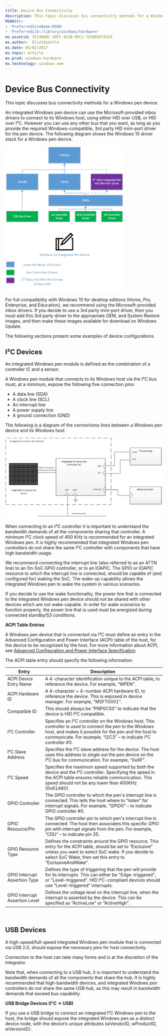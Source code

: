 ```yaml
---
title: Device Bus Connectivity
description: This topic discusses bus connectivity methods for a Windows pen device.
MSHAttr:
- 'PreferredSiteName:MSDN'
- 'PreferredLib:/library/windows/hardware'
ms.assetid: 3C53088C-3DFC-453B-9FC1-793069FC61FE
ms.author:  EliotSeattle
ms.date: 05/02/2017
ms.topic: article
ms.prod: windows-hardware
ms.technology: windows-oem
---
```


# Device Bus Connectivity


This topic discusses bus connectivity methods for a Windows pen device.

An integrated Windows pen device can use the Microsoft-provided inbox drivers to connect to its Windows host, using either HID over USB, or HID over I²C. However you can use any other bus that you want, as long as you provide the required Windows-compatible, 3rd party HID mini-port driver for the pen device. The following diagram shows the Windows 10 driver stack for a Windows pen device.

![diagram showing the windows 10 driver stack for a windows pen device.](../images/win10-pen-drv-stack.png)

For full compatibility with Windows 10 for desktop editions (Home, Pro, Enterprise, and Education), we recommend using the Microsoft-provided inbox drivers. If you decide to use a 3rd party mini-port driver, then you must add this 3rd party driver to the appropriate OEM, and System Restore images, and then make these images available for download on Windows Update.

The following sections present some examples of device configurations.

## <a href="" id="i2c-devices"></a>I²C Devices


An integrated Windows pen module is defined as the combination of a controller IC and a sensor.

A Windows pen module that connects to its Windows host via the I²C bus must, at a minimum, expose the following five connection pins:

-   A data line (SDA)
-   A clock line (SCL)
-   An interrupt line
-   A power supply line
-   A ground connection (GND)

The following is a diagram of the connections lines between a Windows pen device and its Windows host.

![diagram showing the connections lines between a windows pen device and its windows host.](../images/pen-i2c-connection.png)

When connecting to an I²C controller it is important to understand the bandwidth demands of all the components sharing that controller. A minimum I²C clock speed of 400 KHz is recommended for an integrated Windows pen. It is highly recommended that integrated Windows pen controllers do not share the same I²C controller with components that have high bandwidth usage.

We recommend connecting the interrupt line (also referred to as an ATTN line) to an On-SoC GPIO controller, or to an IOAPIC. The GPIO or IOAPIC resource to which the interrupt line is connected, should be capable of (and configured for) waking the SoC. The wake-up capability allows the integrated Windows pen to wake the system in various scenarios.

If you decide to use the wake functionality, the power line that is connected to the integrated Windows pen device should not be shared with other devices which are not wake-capable. In order for wake scenarios to function properly, the power line that is used must be energized during connected standby/S3 conditions.

**ACPI Table Entries**

A Windows pen device that is connected via I²C must define an entry in the Advanced Configuration and Power Interface (ACPI) table of the host, for the device to be recognized by the host. For more information about ACPI, see [Advanced Configuration and Power Interface Specification](http://www.acpi.info/spec.htm).

The ACPI table entry should specify the following information:

| Entry                          | Description                                                                                                                                                                                                                           |
|--------------------------------|---------------------------------------------------------------------------------------------------------------------------------------------------------------------------------------------------------------------------------------|
| ACPI Device Entry Name         | A 4-character identification unique to the ACPI table, to reference the device. For example, “WPEN”.                                                                                                                                  |
| ACPI Hardware ID               | A 4-character + 4-number ACPI hardware ID, to reference the device. This is exposed in device manager. For example, “MSFT0001”.                                                                                                       |
| Compatible ID                  | This should always be “PNP0C50” to indicate that the device is HID I²C compatible.                                                                                                                                                    |
| I²C Controller                 | Specifies an I²C controller on the Windows host. This controller is used to connect the pen to the Windows host, and makes it possible for the pen and the host to communicate. For example, “I2C3” – to indicate I²C controller \#3. |
| I²C Slave Address              | Specifies the I²C slave address for the device. The host uses this address to single out the pen device on the I²C bus for communication. For example, “0x6F”.                                                                        |
| I²C Speed                      | Specifies the maximum speed supported by both the device and the I²C controller. Specifying the speed in the ACPI table ensures reliable communication. This speed should not be any lower than 400KHz (0x61A80).                     |
| GPIO Controller                | The GPIO controller to which the pen's interrupt line is connected. This tells the host where to "listen" for interrupt signals. For example, “GPIO0” – to indicate GPIO controller \#0.                                              |
| GPIO Resource/Pin              | The GPIO controller pin to which pen's interrupt line is connected. The host then associates this specific GPIO pin with interrupt signals from the pen. For example, “{35}” – to indicate pin 35.                                    |
| GPIO Resource Type             | Defines the constraints around the GPIO resource. This entry for the ACPI table, should be set to “Exclusive” unless you want to select SoC wake. If you decide to select SoC Wake, then set this entry to “ExclusiveAndWake”.        |
| GPIO Interrupt Assertion Type  | Defines the type of triggering that the pen will provide for its interrupts. This can either be "Edge-triggered", or "Level-triggered". HID I²C-compliant devices should use “Level-triggered" interrupts.                            |
| GPIO Interrupt Assertion Level | Defines the voltage level on the interrupt line, when the interrupt is asserted by the device. This can be specified as “ActiveLow” or “ActiveHigh”.                                                                                  |

 

## USB Devices


A high-speed/full-speed integrated Windows pen module that is connected via USB 2.0, should expose the necessary pins for host connectivity.

Connection to the host can take many forms and is at the discretion of the integrator.

Note that, when connecting to a USB hub, it is important to understand the bandwidth demands of all the components that share the hub. It is highly recommended that high-bandwidth devices, and integrated Windows pen controllers do not share the same USB hub, as this may result in bandwidth demands that exceed bus capability.

**USB Bridge Devices (I**²**C -&gt; USB)**

If you use a USB bridge to connect an integrated I²C Windows pen to the host, the bridge should expose the integrated Windows pen as a distinct device node, with the device’s unique attributes (wVendorID, wProductID, wVersionID).
